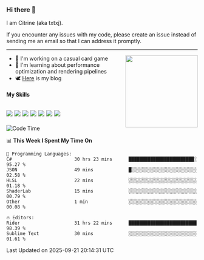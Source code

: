 ### Hi there 👋

I am Citrine (aka txtxj).

If you encounter any issues with my code, please create an issue instead of sending me an email so that I can address it promptly.

---

<img align="right" height="190" src="http://github-profile-summary-cards.vercel.app/api/cards/stats?username=txtxj&theme=vue">

- 🌱 I'm working on a casual card game
- 📖 I'm learning about performance optimization and rendering pipelines
- 🕊️ [Here](https://txtxj.top) is my blog

#### My Skills

![](https://img.shields.io/badge/Unity-000000?logo=unity&logoColor=fff)
![](https://img.shields.io/badge/C%23-239120?logo=csharp&logoColor=fff)
![](https://img.shields.io/badge/Python-3e74a2?logo=python&logoColor=fff)
![](https://img.shields.io/badge/C++-65318e?logo=cplusplus&logoColor=fff)
![](https://img.shields.io/badge/Vue-4FC08D?logo=vuedotjs&logoColor=fff)
![](https://img.shields.io/badge/Blender-f5792a?logo=blender&logoColor=fff)
![](https://img.shields.io/badge/MS%20SQL-cc2927?logo=microsoftsqlserver&logoColor=fff)
---

<!--START_SECTION:waka-->
![Code Time](http://img.shields.io/badge/Code%20Time-3%2C392%20hrs%2058%20mins-blue)

📊 **This Week I Spent My Time On** 

```text
💬 Programming Languages: 
C#                       30 hrs 23 mins      ████████████████████████░   95.27 % 
JSON                     49 mins             █░░░░░░░░░░░░░░░░░░░░░░░░   02.58 % 
HLSL                     22 mins             ░░░░░░░░░░░░░░░░░░░░░░░░░   01.18 % 
ShaderLab                15 mins             ░░░░░░░░░░░░░░░░░░░░░░░░░   00.79 % 
Other                    1 min               ░░░░░░░░░░░░░░░░░░░░░░░░░   00.08 % 

🔥 Editors: 
Rider                    31 hrs 22 mins      █████████████████████████   98.39 % 
Sublime Text             30 mins             ░░░░░░░░░░░░░░░░░░░░░░░░░   01.61 % 
```


 Last Updated on 2025-09-21 20:14:31 UTC
<!--END_SECTION:waka-->
